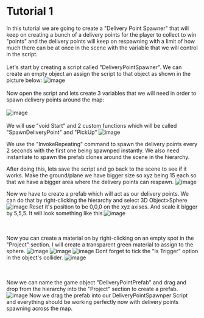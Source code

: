 # Tutorial 1
In this tutorial we are going to create a "Delivery Point Spawner" that will keep on creating a bunch of a delivery points for the player to collect to win "points" and the delivery points will keep on respawning with a limit of how much there can be at once in the scene with the variable that we will control in the script.
<br/><br/>
Let's start by creating a script called  "DeliveryPointSpawner". We can create an empty object an assign the script to that object as shown in the picture below:
![image](https://github.com/cayaahmet/Ahmet_Caya_Programming_CourseWork/assets/125205290/abd78101-3a54-4f97-b8c0-93a27389ac21)
<br/><br/>
Now open the script and lets create 3 variables that we will need in order to spawn delivery points around the map:
<br/><br/>
![image](https://github.com/cayaahmet/Ahmet_Caya_Programming_CourseWork/assets/125205290/18397308-dfaa-43e3-8d31-31785cf7b019)
<br/><br/>
We will use "void Start" and 2 custom functions which will be called "SpawnDeliveryPoint" and "PickUp"
![image](https://github.com/cayaahmet/Ahmet_Caya_Programming_CourseWork/assets/125205290/a9246625-3b24-4ae8-9236-2aa77ffad123)

We use the "InvokeRepeating" command to spawn the delivery points every 2 seconds with the first one being spawnped instantly.
We also need instantiate to spawn the prefab clones around the scene in the hierarchy.

After doing this, lets save the script and go back to the scene to see if it works.
Make the ground/plane we have bigger size so xyz being 15 each so that we have a bigger area where the delivery points can respawn.
![image](https://github.com/cayaahmet/Ahmet_Caya_Programming_CourseWork/assets/125205290/7e53a98a-a1ad-400d-b351-b2a27e665741)

Now we have to create a prefab which will act as our delivery points.
We can do that by right-clicking the hierarchy and select 3D Object>Sphere
![image](https://github.com/cayaahmet/Ahmet_Caya_Programming_CourseWork/assets/125205290/3df07a01-3f5d-4c22-a850-6d9d48e5a1cb)
Reset it's position to be 0,0,0 on the xyz axises. And scale it bigger by 5,5,5. It will look something like this
![image](https://github.com/cayaahmet/Ahmet_Caya_Programming_CourseWork/assets/125205290/1e87405e-5bcc-4592-8bd4-1ec66958eaf1)

<br/><br/>
Now you can create a material on by right-clicking on an empty spot in the "Project" section. I will create a transparent green material to assign to the sphere.
![image](https://github.com/cayaahmet/Ahmet_Caya_Programming_CourseWork/assets/125205290/6672b07d-5978-4777-ad40-e0e20ec1a078)
![image](https://github.com/cayaahmet/Ahmet_Caya_Programming_CourseWork/assets/125205290/4ba0ec82-80d4-4da7-84e8-93313790de82)
![image](https://github.com/cayaahmet/Ahmet_Caya_Programming_CourseWork/assets/125205290/c1826643-b81c-49f9-b26a-218cb2c73255)
Dont forget to tick the "Is Trigger" option in the object's collider.
![image](https://github.com/cayaahmet/Ahmet_Caya_Programming_CourseWork/assets/125205290/77e9d5fe-46c5-40b9-8b97-1b280ca839ab)

<br/><br/>
Now we can name the game object "DeliveryPointPrefab" and drag and drop from the hierarchy into the "Project" section to create a prefab.
![image](https://github.com/cayaahmet/Ahmet_Caya_Programming_CourseWork/assets/125205290/f15e58fc-f6ec-4294-9275-5757c4b024f2)
Now we drag the prefab into our DeliveryPointSpawnper Script and everything should be working perfectly now with delivery points spawning across the map.
